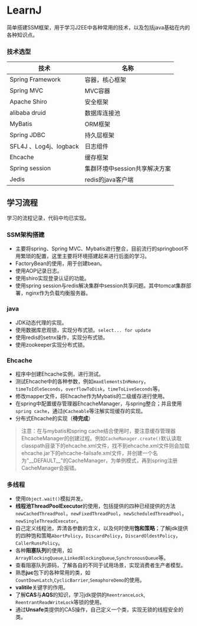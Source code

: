 # LearnJ
简单搭建SSM框架，用于学习J2EE中各种常用的技术，以及包括java基础在内的各种知识点。

### 技术选型
技术 | 名称  
---|---
Spring Framework | 容器，核心框架
Spring MVC  | MVC容器
Apache Shiro  | 安全框架
alibaba druid| 数据库连接池
MyBatis | ORM框架
Spring JDBC| 持久层框架
SFL4J 、Log4j、logback | 日志组件
Ehcache  | 缓存框架
Spring session | 集群环境中session共享解决方案
Jedis | redis的java客户端

## 学习流程
学习的流程记录，代码中均已实现。

### SSM架构搭建
- 主要将spring、Spring MVC、Mybatis进行整合，目前流行的springboot不用繁琐的配置，这里主要将环境搭建起来进行后面的学习。
- FactoryBean的使用，用于创建bean。
- 使用AOP记录日志。
- 使用shiro实现登录认证的功能。
- 使用spring session与redis解决集群中session共享问题。其中tomcat集群部署，nginx作为负载均衡服务器。

### java
- JDK动态代理的实现。
- 使用数据库悲观锁，实现分布式锁。`select... for update`
- 使用redis的setnx操作，实现分布式锁。
- 使用zookeeper实现分布式锁。

### Ehcache
- 程序中创建Ehcache实例，进行测试。
- 测试Ehcache中的各种参数，例如`maxElementsInMemory`，`timeToIdleSeconds`，`overflowToDisk`，`timeToLiveSeconds`等。
- 修改mapper文件，将Ehcache作为Mybatis的二级缓存进行使用。
- 在spring中配置缓存管理器EhcacheManager，与spring整合；并且使用`spring cache`，通过`@Cacheable`等注解实现缓存的实现。
- 分布式Ehcache的实现（**待完成**）
>注意：在与mybatis和spring cache结合使用时，要注意缓存管理器EhcacheManager的创建过程。例如`CacheManager.create()`默认读取classpath目录下的ehcache.xml文件，找不到ehcache.xml文件则会加载ehcache.jar下的ehcache-failsafe.xml文件，并创建一个名为"\_\_DEFAULT\_\_"的CacheManager，为单例模式，再到spring注册CacheManager会报错。


### 多线程
- 使用`Object.wait()`模拟并发。
- **线程池ThreadPoolExecutor**的使用，包括提供的四种已经提供的方法`newCachedThreadPool`，`newFixedThreadPool`，`newScheduledThreadPool`，`newSingleThreadExecutor`。
- 自己定义线程池，弄清各参数的含义，以及何时使用**饱和策略**；了解jdk提供的四种饱和策略`AbortPolicy`，`DiscardPolicy`，`DiscardOldestPolicy`，`CallerRunsPolicy`。
- 各种**阻塞队列**的使用，如`ArrayBlockingQueue`,`LinkedBlockingQueue`,`SynchronousQueue`等。
- 查看阻塞队列源码，了解各自的不同于试用场景，实现消费者生产者模型。
- 熟悉**juc**包下的各种常用的类，如`CountDownLatch`,`CyclicBarrier`,`SemaphoreDemo`的使用。
- **valitile**关键字的作用。
- 了解**CAS**与**AQS**的知识，学习jdk提供的`ReentranceLock`, `ReentrantReadWriteLock`等锁的使用。
- 通过**Unsafe**类提供的CAS操作，自己定义一个类，实现无锁的线程安全的类。
